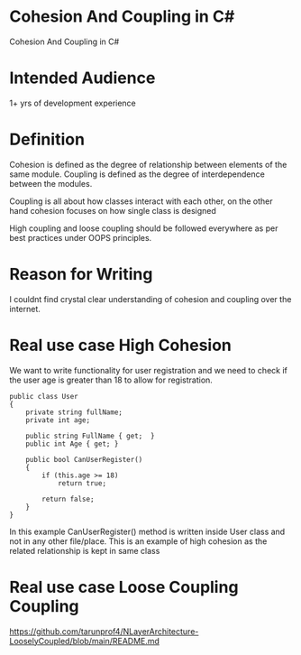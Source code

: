 # Cohesion And Coupling in C#
Cohesion And Coupling in C#

# Intended Audience
1+ yrs of development experience

# Definition
Cohesion is defined as the degree of relationship between elements of the same module. Coupling is defined as the degree of interdependence between the modules.

Coupling is all about how classes interact with each other, on the other hand cohesion focuses on how single class is designed

High coupling and loose coupling should be followed everywhere as per best practices under OOPS principles.

# Reason for Writing
I couldnt find crystal clear understanding of cohesion and coupling over the internet.

# Real use case High Cohesion
We want to write functionality for user registration and we need to check if the user age is greater than 18
to allow for registration. 

    public class User
    {
        private string fullName;
        private int age;

        public string FullName { get;  }
        public int Age { get; }

        public bool CanUserRegister()
        {
            if (this.age >= 18)
                return true;

            return false;
        }
    }

In this example CanUserRegister() method is written inside User class and not in any other file/place. This is 
an example of high cohesion as the related relationship is kept in same class

# Real use case Loose Coupling Coupling
https://github.com/tarunprof4/NLayerArchitecture-LooselyCoupled/blob/main/README.md
